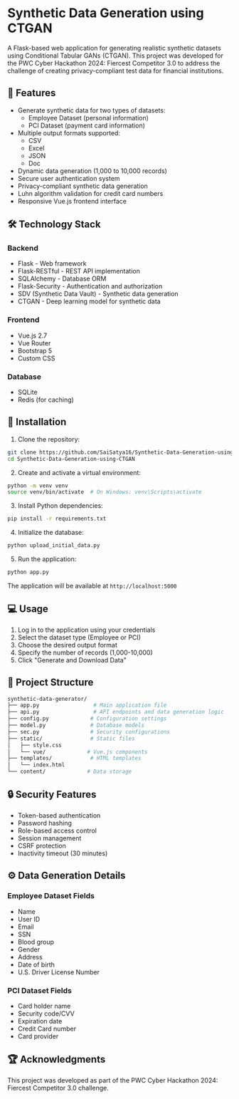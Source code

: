 # Synthetic Data Generation using CTGAN

A Flask-based web application for generating realistic synthetic datasets using Conditional Tabular GANs (CTGAN). This project was developed for the PWC Cyber Hackathon 2024: Fiercest Competitor 3.0 to address the challenge of creating privacy-compliant test data for financial institutions.

## 🌟 Features

- Generate synthetic data for two types of datasets:
  - Employee Dataset (personal information)
  - PCI Dataset (payment card information)
- Multiple output formats supported:
  - CSV
  - Excel
  - JSON
  - Doc
- Dynamic data generation (1,000 to 10,000 records)
- Secure user authentication system
- Privacy-compliant synthetic data generation
- Luhn algorithm validation for credit card numbers
- Responsive Vue.js frontend interface

## 🛠️ Technology Stack

### Backend
- Flask - Web framework
- Flask-RESTful - REST API implementation
- SQLAlchemy - Database ORM
- Flask-Security - Authentication and authorization
- SDV (Synthetic Data Vault) - Synthetic data generation
- CTGAN - Deep learning model for synthetic data

### Frontend
- Vue.js 2.7
- Vue Router
- Bootstrap 5
- Custom CSS

### Database
- SQLite
- Redis (for caching)

## 🚀 Installation

1. Clone the repository:
```bash
git clone https://github.com/SaiSatya16/Synthetic-Data-Generation-using-CTGAN
cd Synthetic-Data-Generation-using-CTGAN
```

2. Create and activate a virtual environment:
```bash
python -m venv venv
source venv/bin/activate  # On Windows: venv\Scripts\activate
```

3. Install Python dependencies:
```bash
pip install -r requirements.txt
```

4. Initialize the database:
```bash
python upload_initial_data.py
```

5. Run the application:
```bash
python app.py
```

The application will be available at `http://localhost:5000`

## 💻 Usage

1. Log in to the application using your credentials
2. Select the dataset type (Employee or PCI)
3. Choose the desired output format
4. Specify the number of records (1,000-10,000)
5. Click "Generate and Download Data"

## 📁 Project Structure

```bash
synthetic-data-generator/
├── app.py                 # Main application file
├── api.py                 # API endpoints and data generation logic
├── config.py             # Configuration settings
├── model.py              # Database models
├── sec.py                # Security configurations
├── static/               # Static files
│   ├── style.css
│   └── vue/             # Vue.js components
├── templates/            # HTML templates
│   └── index.html
└── content/             # Data storage
```

## 🔒 Security Features

- Token-based authentication
- Password hashing
- Role-based access control
- Session management
- CSRF protection
- Inactivity timeout (30 minutes)

## ⚙️ Data Generation Details

### Employee Dataset Fields
- Name
- User ID
- Email
- SSN
- Blood group
- Gender
- Address
- Date of birth
- U.S. Driver License Number

### PCI Dataset Fields
- Card holder name
- Security code/CVV
- Expiration date
- Credit Card number
- Card provider


## 🏆 Acknowledgments

This project was developed as part of the PWC Cyber Hackathon 2024: Fiercest Competitor 3.0 challenge.